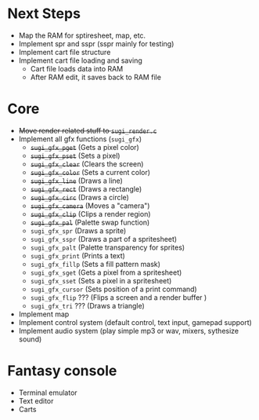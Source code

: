 # Next Steps
- Map the RAM for sptiresheet, map, etc.
- Implement spr and sspr (sspr mainly for testing)
- Implement cart file structure
- Implement cart file loading and saving
  * Cart file loads data into RAM
  * After RAM edit, it saves back to RAM file

# Core
- ~~Move render related stuff to `sugi_render.c`~~
- Implement all gfx functions (`sugi_gfx`)
  * ~~`sugi_gfx_pget`~~   (Gets a pixel color)
  * ~~`sugi_gfx_pset`~~   (Sets a pixel)
  * ~~`sugi_gfx_clear`~~  (Clears the screen)
  * ~~`sugi_gfx_color`~~  (Sets a current color)
  * ~~`sugi_gfx_line`~~   (Draws a line)
  * ~~`sugi_gfx_rect`~~   (Draws a rectangle)
  * ~~`sugi_gfx_circ`~~   (Draws a circle)
  * ~~`sugi_gfx_camera`~~ (Moves a "camera")
  * ~~`sugi_gfx_clip`~~   (Clips a render region)
  * ~~`sugi_gfx_pal`~~    (Palette swap function)
  * `sugi_gfx_spr`        (Draws a sprite)
  * `sugi_gfx_sspr`       (Draws a part of a spritesheet)
  * `sugi_gfx_palt`       (Palette transparency for sprites)
  * `sugi_gfx_print`      (Prints a text)
  * `sugi_gfx_fillp`      (Sets a fill pattern mask)
  * `sugi_gfx_sget`       (Gets a pixel from a spritesheet)
  * `sugi_gfx_sset`       (Sets a pixel in a spritesheet)
  * `sugi_gfx_cursor`     (Sets position of a print command)
  * `sugi_gfx_flip`   ??? (Flips a screen and a render buffer )
  * `sugi_gfx_tri`    ??? (Draws a triangle)
- Implement map
- Implement control system (default control, text input, gamepad support)
- Implement audio system (play simple mp3 or wav, mixers, sythesize sound)

# Fantasy console
- Terminal emulator
- Text editor
- Carts



